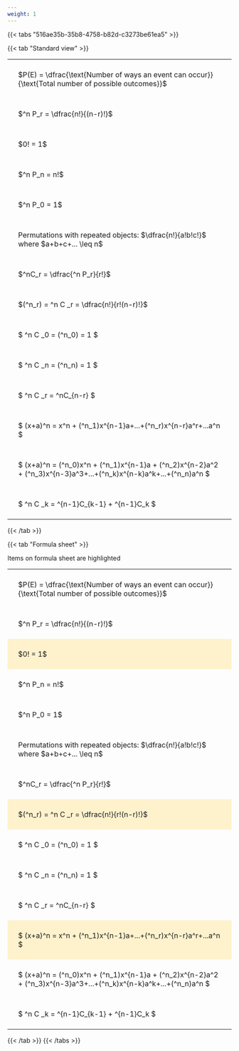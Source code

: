```yaml
---
weight: 1
---
```


{{< tabs "516ae35b-35b8-4758-b82d-c3273be61ea5" >}}

{{< tab "Standard view" >}}

<style type="text/css">
#T_97f30 th.col_heading {
  text-align: left;
  font-size: 1em;
}
#T_97f30 td {
  text-align: left;
  font-size: 1em;
  padding: 1.5em;
}
</style>
<table id="T_97f30">
  <thead>
  </thead>
  <tbody>
    <tr>
      <td id="T_97f30_row0_col0" class="data row0 col0" >$P(E) = \dfrac{\text{Number of ways an event can occur}}{\text{Total number of possible outcomes}}$</td>
    </tr>
    <tr>
      <td id="T_97f30_row1_col0" class="data row1 col0" >$^n P_r = \dfrac{n!}{(n-r)!}$</td>
    </tr>
    <tr>
      <td id="T_97f30_row2_col0" class="data row2 col0" >$0! = 1$</td>
    </tr>
    <tr>
      <td id="T_97f30_row3_col0" class="data row3 col0" >$^n P_n = n!$</td>
    </tr>
    <tr>
      <td id="T_97f30_row4_col0" class="data row4 col0" >$^n P_0 = 1$</td>
    </tr>
    <tr>
      <td id="T_97f30_row5_col0" class="data row5 col0" >Permutations with repeated objects: $\dfrac{n!}{a!b!c!}$ where $a+b+c+... \leq n$</td>
    </tr>
    <tr>
      <td id="T_97f30_row6_col0" class="data row6 col0" >$^nC_r = \dfrac{^n P_r}{r!}$</td>
    </tr>
    <tr>
      <td id="T_97f30_row7_col0" class="data row7 col0" >$(^n_r) = ^n C _r = \dfrac{n!}{r!(n-r)!}$</td>
    </tr>
    <tr>
      <td id="T_97f30_row8_col0" class="data row8 col0" >$ ^n C _0 = (^n_0) = 1 $</td>
    </tr>
    <tr>
      <td id="T_97f30_row9_col0" class="data row9 col0" >$ ^n C _n = (^n_n) = 1 $</td>
    </tr>
    <tr>
      <td id="T_97f30_row10_col0" class="data row10 col0" >$ ^n C _r = ^nC_{n-r} $</td>
    </tr>
    <tr>
      <td id="T_97f30_row11_col0" class="data row11 col0" >$ (x+a)^n = x^n + (^n_1)x^{n-1}a+...+(^n_r)x^{n-r}a^r+...a^n    $</td>
    </tr>
    <tr>
      <td id="T_97f30_row12_col0" class="data row12 col0" >$ (x+a)^n = (^n_0)x^n + (^n_1)x^{n-1}a + (^n_2)x^{n-2}a^2 + (^n_3)x^{n-3}a^3+...+(^n_k)x^{n-k}a^k+...+(^n_n)a^n $</td>
    </tr>
    <tr>
      <td id="T_97f30_row13_col0" class="data row13 col0" >$ ^n C _k = ^{n-1}C_{k-1} + ^{n-1}C_k $</td>
    </tr>
  </tbody>
</table>
{{< /tab >}}

{{< tab "Formula sheet" >}}

Items on formula sheet are highlighted 
<br>
<style type="text/css">
#T_c6f22 th.col_heading {
  text-align: left;
  font-size: 1em;
}
#T_c6f22 td {
  text-align: left;
  font-size: 1em;
  padding: 1.5em;
}
#T_c6f22_row0_col0, #T_c6f22_row1_col0, #T_c6f22_row3_col0, #T_c6f22_row4_col0, #T_c6f22_row5_col0, #T_c6f22_row6_col0, #T_c6f22_row8_col0, #T_c6f22_row9_col0, #T_c6f22_row10_col0, #T_c6f22_row12_col0, #T_c6f22_row13_col0 {
  background-color: rgba(0,0,0,0);
}
#T_c6f22_row2_col0, #T_c6f22_row7_col0, #T_c6f22_row11_col0 {
  background-color: rgba(255,194,10, 0.2);
}
</style>
<table id="T_c6f22">
  <thead>
  </thead>
  <tbody>
    <tr>
      <td id="T_c6f22_row0_col0" class="data row0 col0" >$P(E) = \dfrac{\text{Number of ways an event can occur}}{\text{Total number of possible outcomes}}$</td>
    </tr>
    <tr>
      <td id="T_c6f22_row1_col0" class="data row1 col0" >$^n P_r = \dfrac{n!}{(n-r)!}$</td>
    </tr>
    <tr>
      <td id="T_c6f22_row2_col0" class="data row2 col0" >$0! = 1$</td>
    </tr>
    <tr>
      <td id="T_c6f22_row3_col0" class="data row3 col0" >$^n P_n = n!$</td>
    </tr>
    <tr>
      <td id="T_c6f22_row4_col0" class="data row4 col0" >$^n P_0 = 1$</td>
    </tr>
    <tr>
      <td id="T_c6f22_row5_col0" class="data row5 col0" >Permutations with repeated objects: $\dfrac{n!}{a!b!c!}$ where $a+b+c+... \leq n$</td>
    </tr>
    <tr>
      <td id="T_c6f22_row6_col0" class="data row6 col0" >$^nC_r = \dfrac{^n P_r}{r!}$</td>
    </tr>
    <tr>
      <td id="T_c6f22_row7_col0" class="data row7 col0" >$(^n_r) = ^n C _r = \dfrac{n!}{r!(n-r)!}$</td>
    </tr>
    <tr>
      <td id="T_c6f22_row8_col0" class="data row8 col0" >$ ^n C _0 = (^n_0) = 1 $</td>
    </tr>
    <tr>
      <td id="T_c6f22_row9_col0" class="data row9 col0" >$ ^n C _n = (^n_n) = 1 $</td>
    </tr>
    <tr>
      <td id="T_c6f22_row10_col0" class="data row10 col0" >$ ^n C _r = ^nC_{n-r} $</td>
    </tr>
    <tr>
      <td id="T_c6f22_row11_col0" class="data row11 col0" >$ (x+a)^n = x^n + (^n_1)x^{n-1}a+...+(^n_r)x^{n-r}a^r+...a^n    $</td>
    </tr>
    <tr>
      <td id="T_c6f22_row12_col0" class="data row12 col0" >$ (x+a)^n = (^n_0)x^n + (^n_1)x^{n-1}a + (^n_2)x^{n-2}a^2 + (^n_3)x^{n-3}a^3+...+(^n_k)x^{n-k}a^k+...+(^n_n)a^n $</td>
    </tr>
    <tr>
      <td id="T_c6f22_row13_col0" class="data row13 col0" >$ ^n C _k = ^{n-1}C_{k-1} + ^{n-1}C_k $</td>
    </tr>
  </tbody>
</table>
{{< /tab >}}
{{< /tabs >}}